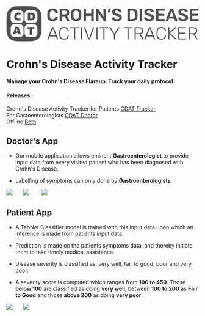 ![Crohn's Disease Activity Tracker!](/img/logo.png)
# Crohn's Disease Activity Tracker
#### Manage your Crohn's Disease Flareup. Track your daily protocol.


#### Releases
Crohn's Disease Activity Tracker for Patients [CDAT Tracker](https://appdistribution.firebase.google.com/pub/i/32c146ddb4034129)  
For Gastoenterologists [CDAT Doctor](https://appdistribution.firebase.google.com/pub/i/af791d4fbee5b3bf)  
Offline [Both](https://drive.google.com/drive/folders/1TdHXva7pBXtE1Cl5Vuy4FzqT389nFRl2?usp=sharing)

## Doctor's App

- Our mobile application allows eminent **Gastroenterologist** to provide input data from every visited patient who has been diagnosed with Crohn's Disease.

- Labelling of symptoms can only done by **Gastroenterologists**.


<img src="https://i.imgur.com/14GIoP8.jpg" width="300">&nbsp; &nbsp; &nbsp; &nbsp;<img src="https://i.imgur.com/s6Xcm5d.jpg" width="300"> &nbsp; &nbsp; &nbsp; &nbsp;<img src="https://i.imgur.com/5wrtbhv.jpg" width="300"> 


## Patient App

- A TabNet Classifier model is trained with this input data upon which an inference is made from patients input data.

- Prediction is made on the patients symptoms data, and thereby initiate them to take timely medical assistance.

- Disease severity is classified as: very well, fair to good, poor and very poor.

- A severity score is computed which ranges from **100 to 450**. Those **below 100** are classified as doing **very well**, between **100 to 200** as **Fair to Good** and those **above 200** as doing **very poor**.


<img src="https://i.imgur.com/LxQS91l.jpg" width="300">&nbsp; &nbsp; &nbsp; &nbsp;<img src="https://i.imgur.com/lAwHvHZ.jpg" width="300"> 



